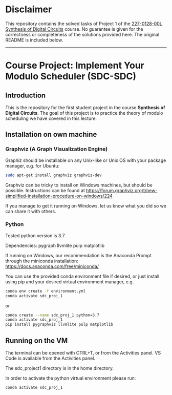 # Disclaimer

This repository contains the solved tasks of Project 1 of the [227-0128-00L  Synthesis of Digital Circuits](https://www.vvz.ethz.ch/Vorlesungsverzeichnis/lerneinheit.view?lang=en&lerneinheitId=176526&semkez=2024S&) course. No guarantee is given for the correctness or completeness of the solutions provided here. The original README is included below.

------------

# Course Project: Implement Your Modulo Scheduler (SDC-SDC)

## Introduction

This is the repository for the first student project in the course **Synthesis of Digital Circuits**.
The goal of this project is to practice the theory of modulo scheduling we have covered in this lecture.

## Installation on own machine

### Graphviz (A Graph Visualization Engine)

Graphiz should be installable on any Unix-like or Unix OS with your package manager, e.g. for Ubuntu:

```sh
sudo apt-get install graphviz graphviz-dev
```

Graphviz can be tricky to install on Windows machines, but should be possible.
Instructions can be found at https://forum.graphviz.org/t/new-simplified-installation-procedure-on-windows/224

If you manage to get it running on Windows, let us know what you did so we can share it with others.

### Python

Tested python version is 3.7

Dependencies:
pygraph
llvmlite
pulp
matplotlib

If running on Windows, our recommendation is the Anaconda Prompt through the miniconda installation: https://docs.anaconda.com/free/miniconda/

You can use the provided conda environment file if desired, or just install using pip and your desired virtual environment manager, e.g.

```sh
conda env create -f environment.yml
conda activate sdc_proj_1
```

or 

```sh
conda create --name sdc_proj_1 python=3.7
conda activate sdc_proj_1
pip install pygraphviz llvmlite pulp matplotlib
```

## Running on the VM

The terminal can be opened with CTRL+T, or from the Activities panel. VS Code is available from the Activities panel.

The sdc_project1 directory is in the home directory. 

In order to activate the python virtual environment please run:
```sh
conda activate sdc_proj_1
```


